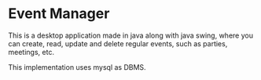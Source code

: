 # Event Manager
This is a desktop application made in java along with java swing, where you can create, read, update and delete regular events, such as parties, meetings, etc.

This implementation uses mysql as DBMS.
